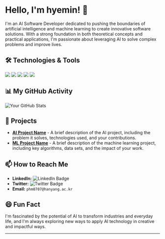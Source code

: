# Hello, I'm hyemin! 👋

I'm an AI Software Developer dedicated to pushing the boundaries of artificial intelligence and machine learning to create innovative software solutions. With a strong foundation in both theoretical concepts and practical applications, I'm passionate about leveraging AI to solve complex problems and improve lives.

## 🛠 Technologies & Tools
![](https://img.shields.io/badge/Code-Python-informational?style=flat&logo=python&logoColor=white&color=2bbc8a)
![](https://img.shields.io/badge/ML-TensorFlow-informational?style=flat&logo=TensorFlow&logoColor=white&color=2bbc8a)
![](https://img.shields.io/badge/ML-PyTorch-informational?style=flat&logo=PyTorch&logoColor=white&color=2bbc8a)
![](https://img.shields.io/badge/Tools-Docker-informational?style=flat&logo=docker&logoColor=white&color=2bbc8a)
![](https://img.shields.io/badge/Cloud-AWS-informational?style=flat&logo=amazon-aws&logoColor=white&color=2bbc8a)

## 📊 My GitHub Activity

![Your GitHub Stats](https://github-readme-stats.vercel.app/api?username=yourusername&show_icons=true&theme=radical)


## 🤖 Projects
- **[AI Project Name](project-link)** - A brief description of the AI project, including the problem it solves, technologies used, and your contributions.
- **[ML Project Name](project-link)** - A brief description of the machine learning project, including key algorithms, data sets, and the impact of your work.

## 📫 How to Reach Me
- **LinkedIn:** ![LinkedIn Badge](https://img.shields.io/badge/-YourLinkedIn-blue?style=flat&logo=LinkedIn&logoColor=white&link=https://www.linkedin.com/in/yourlinkedin/)
- **Twitter:** ![Twitter Badge](https://img.shields.io/badge/-YourTwitter-1DA1F2?style=flat&logo=Twitter&logoColor=white&link=https://twitter.com/YourTwitter)
- **Email:** `phm0707@hanyang.ac.kr`

## 😄 Fun Fact
I'm fascinated by the potential of AI to transform industries and everyday life, and I'm always exploring new ways to apply AI technology in creative and impactful ways.

---
